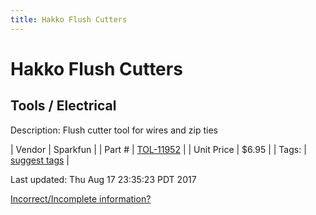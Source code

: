 ```yaml
---
title: Hakko Flush Cutters
---
```


# Hakko Flush Cutters
## Tools / Electrical
Description: 	Flush cutter tool for wires and zip ties 

| Vendor | Sparkfun | 
| Part # | [TOL-11952](https://www.sparkfun.com/products/11952) | 
| Unit Price | $6.95 | 
| Tags: | [suggest tags](https://docs.google.com/forms/d/e/1FAIpQLSeWyY8v3RgOty-MyWmh9U0iivNYN_molChYyS-0U-o-kOAv_g/viewform) | 

Last updated: Thu Aug 17 23:35:23 PDT 2017

 [Incorrect/Incomplete information?](https://docs.google.com/forms/d/e/1FAIpQLSeWyY8v3RgOty-MyWmh9U0iivNYN_molChYyS-0U-o-kOAv_g/viewform)